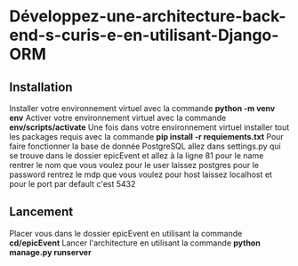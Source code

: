 # Développez-une-architecture-back-end-s-curis-e-en-utilisant-Django-ORM

## Installation
Installer votre environnement virtuel avec la commande **python -m venv env**
Activer votre environnement virtuel avec la commande **env/scripts/activate**
Une fois dans votre environnement virtuel installer tout les packages requis avec la commande **pip install -r requiements.txt**
Pour faire fonctionner la base de donnée PostgreSQL allez dans settings.py qui se trouve dans le dossier epicEvent et allez à la ligne 81
pour le name rentrer le nom que vous voulez
pour le user laissez postgres
pour le password rentrez le mdp que vous voulez
pour host laissez localhost
et pour le port par default c'est 5432


## Lancement
Placer vous dans le dossier epicEvent en utilisant la commande **cd/epicEvent**
Lancer l'architecture en utilisant la commande **python manage.py runserver**

